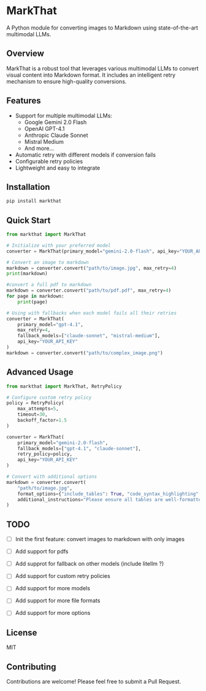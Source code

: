 # MarkThat

A Python module for converting images to Markdown using state-of-the-art multimodal LLMs.

## Overview

MarkThat is a robust tool that leverages various multimodal LLMs to convert visual content into Markdown format. It includes an intelligent retry mechanism to ensure high-quality conversions.

## Features

- Support for multiple multimodal LLMs:
  - Google Gemini 2.0 Flash
  - OpenAI GPT-4.1
  - Anthropic Claude Sonnet
  - Mistral Medium
  - And more...
- Automatic retry with different models if conversion fails
- Configurable retry policies
- Lightweight and easy to integrate

## Installation

```bash
pip install markthat
```

## Quick Start

```python
from markthat import MarkThat

# Initialize with your preferred model
converter = MarkThat(primary_model="gemini-2.0-flash", api_key="YOUR_API_KEY")

# Convert an image to markdown
markdown = converter.convert("path/to/image.jpg", max_retry=4)
print(markdown)

#convert a full pdf to markdown
markdown = converter.convert("path/to/pdf.pdf", max_retry=4)
for page in markdown:
    print(page)

# Using with fallbacks when each model fails all their retries
converter = MarkThat(
    primary_model="gpt-4.1",
    max_retry=4,
    fallback_models=["claude-sonnet", "mistral-medium"],
    api_key="YOUR_API_KEY"
)
markdown = converter.convert("path/to/complex_image.png")
```

## Advanced Usage

```python
from markthat import MarkThat, RetryPolicy

# Configure custom retry policy
policy = RetryPolicy(
    max_attempts=5,
    timeout=30,
    backoff_factor=1.5
)

converter = MarkThat(
    primary_model="gemini-2.0-flash",
    fallback_models=["gpt-4.1", "claude-sonnet"],
    retry_policy=policy,
    api_key="YOUR_API_KEY"
)

# Convert with additional options
markdown = converter.convert(
    "path/to/image.jpg",
    format_options={"include_tables": True, "code_syntax_highlighting": True},
    additional_instructions="Please ensure all tables are well-formatted."
)
```

## TODO 

- [ ] Init the first feature: convert images to markdown with only images
- [ ] Add support for pdfs
- [ ] Add supprot for fallback on other models (include litellm ?)
- [ ] Add support for custom retry policies
- [ ] Add support for more models
- [ ] Add support for more file formats
- [ ] Add support for more options


## License

MIT

## Contributing

Contributions are welcome! Please feel free to submit a Pull Request. 